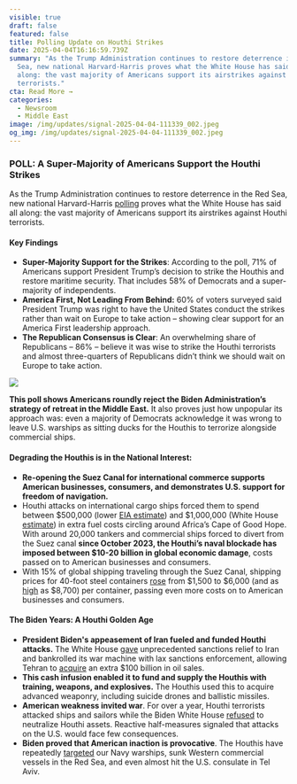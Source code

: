 ```yaml
---
visible: true
draft: false
featured: false
title: Polling Update on Houthi Strikes
date: 2025-04-04T16:16:59.739Z
summary: "As the Trump Administration continues to restore deterrence in the Red
  Sea, new national Harvard-Harris proves what the White House has said all
  along: the vast majority of Americans support its airstrikes against Houthi
  terrorists."
cta: Read More →
categories:
  - Newsroom
  - Middle East
image: /img/updates/signal-2025-04-04-111339_002.jpeg
og_img: /img/updates/signal-2025-04-04-111339_002.jpeg
---
```

### **POLL: A Super-Majority of Americans Support the Houthi Strikes**

As the Trump Administration continues to restore deterrence in the Red Sea, new national Harvard-Harris [polling](https://harvardharrispoll.com/) proves what the White House has said all along: the vast majority of Americans support its airstrikes against Houthi terrorists.

#### **Key Findings**

* **Super-Majority Support for the Strikes**: According to the poll, 71% of Americans support President Trump’s decision to strike the Houthis and restore maritime security. That includes 58% of Democrats and a super-majority of independents.
* **America First, Not Leading From Behind:** 60% of voters surveyed said President Trump was right to have the United States conduct the strikes rather than wait on Europe to take action – showing clear support for an America First leadership approach.
* **The Republican Consensus is Clear**: An overwhelming share of Republicans – 86% – believe it was wise to strike the Houthi terrorists and almost three-quarters of Republicans didn’t think we should wait on Europe to take action.

![](/img/updates/screenshot-2025-04-04-at-10.17.45 am.png)

**This poll shows Americans roundly reject the Biden Administration’s strategy of retreat in the Middle East.** It also proves just how unpopular its approach was: even a majority of Democrats acknowledge it was wrong to leave U.S. warships as sitting ducks for the Houthis to terrorize alongside commercial ships.

#### **Degrading the Houthis is in the National Interest:**

* **Re-opening the Suez Canal for international commerce supports American businesses, consumers, and demonstrates U.S. support for freedom of navigation.**
* Houthi attacks on international cargo ships forced them to spend between $500,000 (lower [EIA estimate](https://www.eia.gov/todayinenergy/detail.php?id=61363)) and $1,000,000 (White House [estimate](https://www.whitehouse.gov/articles/2025/03/president-trump-is-standing-up-to-terrorism-and-protecting-international-commerce/)) in extra fuel costs circling around Africa’s Cape of Good Hope. With around 20,000 tankers and commercial ships forced to divert from the Suez canal **since October 2023, the Houthi’s naval blockade has imposed between $10-20 billion in global economic damage**, costs passed on to American businesses and consumers.
* With 15% of global shipping traveling through the Suez Canal, shipping prices for 40-foot steel containers [rose](https://www.bloomberg.com/news/newsletters/2024-07-23/shipping-rates-for-containers-fuel-surge-anew-on-houthi-attacks-in-red-sea) from $1,500 to $6,000 (and as [high](https://www.nytimes.com/2024/12/11/business/houthi-red-sea-attacks-shipping-lanes-africa.html) as $8,700) per container, passing even more costs on to American businesses and consumers.

#### **The Biden Years: A Houthi Golden Age**

* **President Biden's appeasement of Iran fueled and funded Houthi attacks.** The White House [gave](https://8nithvebb.cc.rs6.net/tn.jsp?f=001GQC8h-0VdmLVQa_zouhHVoFAD1C4BvoIVtAsSWpm8kmhsIpx-UzYkyJKS6CVxS-SpTpsiJqlQfVqjdGljrMXWBBhPmIFV8LZJDUZ34fGam7j7OXIlAa0SABfb8l4GVbA10QqmbNEBtA0v6YRlnG-Vd12FqHCBH44AcJKfY4ChtJKyD85BxbBlco9aK994qXNl4hpJHyiN2eoB70mxaPD-WM2oG77d-ArOTBLZ5uz3-XmGLZCpoaIocWI2ANzdYrqkRkD8Q_8cC-0VZJWhqga1g==&c=jQ_3fCya_UZJHbd4CvG8liRevJNT0O8T7wReqF1ZY_ozAbYOC1Vl_g==&ch=Ucyoqko8JjQSQI_LdUZDZMsFBecsVp0LJoCCvnIXc5fWE_VM3otwzA==) unprecedented sanctions relief to Iran and bankrolled its war machine with lax sanctions enforcement, allowing Tehran to [acquire](https://8nithvebb.cc.rs6.net/tn.jsp?f=001GQC8h-0VdmLVQa_zouhHVoFAD1C4BvoIVtAsSWpm8kmhsIpx-UzYkz5LS6TTlQBPyjABfZ2HnnK2fPyZFDGfmHQrNR9MvfVjZXCF2eA1Tfi-NdVtxs01_ZNar0qv7_ZHNr92r8XtkLEJ_ifQ8mco-y3b5SUGs124mO43n7aCU9QnQHCfVjWqR3I4jCRNwSAEUub50HSmP0hXP-Jy6mCC5zpDX8RQEZ7voRriLKQWcibsi4YGBOlNt46Ht4zH50JufREHKM6eQ-Zr8jZ4EvleYw==&c=jQ_3fCya_UZJHbd4CvG8liRevJNT0O8T7wReqF1ZY_ozAbYOC1Vl_g==&ch=Ucyoqko8JjQSQI_LdUZDZMsFBecsVp0LJoCCvnIXc5fWE_VM3otwzA==) an extra $100 billion in oil sales.
* **This cash infusion enabled it to fund and supply the Houthis with training, weapons, and explosives.** The Houthis used this to acquire advanced weaponry, including suicide drones and ballistic missiles.
* **American weakness invited war**. For over a year, Houthi terrorists attacked ships and sailors while the Biden White House [refused](https://8nithvebb.cc.rs6.net/tn.jsp?f=001GQC8h-0VdmLVQa_zouhHVoFAD1C4BvoIVtAsSWpm8kmhsIpx-UzYkz5LS6TTlQBPHMJWh_HzrNKWnumDaoYjUL7wq71J_XbWvHaZUkJKdp7EiTZjnjbOUTfxkfDKNPTjU8C9SgleBNEbtcHg_V4xHw2C1260CRUwXVALvxuybTvJp4PqldKHag==&c=jQ_3fCya_UZJHbd4CvG8liRevJNT0O8T7wReqF1ZY_ozAbYOC1Vl_g==&ch=Ucyoqko8JjQSQI_LdUZDZMsFBecsVp0LJoCCvnIXc5fWE_VM3otwzA==) to neutralize Houthi assets. Reactive half-measures signaled that attacks on the U.S. would face few consequences.
* **Biden proved that American inaction is provocative**. The Houthis have repeatedly [targeted](https://8nithvebb.cc.rs6.net/tn.jsp?f=001GQC8h-0VdmLVQa_zouhHVoFAD1C4BvoIVtAsSWpm8kmhsIpx-UzYkz5LS6TTlQBPlJY7vVPBbVv-iWhBeOomeaIj5pMcQL8q-rMPCA1G1E0-82z0ywXsPxMNf3WW80OaoIVlN0Oer9-1ps8dKCXy_ykPEhLZnTwmoGU5mUpTfAZFSFBD-wN7V9C2ee6upVs7G4e-4ZF9Q-oldIlpwKCsTutpItU8byDETZokByVau_M-L3HNxf8NPwFnVJIdkP21dsVQJjqaqK1yVuSG3OKwVkAzZcljQ9hBupBYqmbbuy2IE44m2NlgbmzMDYeTkaRsJcEzevOo9hrSpzjJbv0DHTLCjS9I6JzZJGnfu2Ro1wx4IHG7FLOLuvn3xZTBzT_e&c=jQ_3fCya_UZJHbd4CvG8liRevJNT0O8T7wReqF1ZY_ozAbYOC1Vl_g==&ch=Ucyoqko8JjQSQI_LdUZDZMsFBecsVp0LJoCCvnIXc5fWE_VM3otwzA==) our Navy warships, sunk Western commercial vessels in the Red Sea, and even almost hit the U.S. consulate in Tel Aviv.